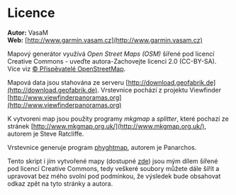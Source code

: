 # Licence
**Autor:** VasaM  
**Web:** [http://www.garmin.vasam.cz](http://www.garmin.vasam.cz)  


Mapový generátor využívá *Open Street Maps (OSM)* šířené pod licencí Creative Commons - uveďte autora-Zachovejte licenci 2.0 (CC-BY-SA). Více viz [© Přispěvatelé OpenStreetMap](https://www.openstreetmap.org/copyright).

Mapová data jsou stahována ze serveru [http://download.geofabrik.de](http://download.geofabrik.de).
Vrstevnice pochází z projektu Viewfinder [http://www.viewfinderpanoramas.org](http://www.viewfinderpanoramas.org)

K vytvoreni map jsou použity programy *mkgmap* a *splitter*, které pochazí ze stránek [http://www.mkgmap.org.uk/](http://www.mkgmap.org.uk/), autorem je Steve Ratcliffe.

Vrstevnice generuje program [phyghtmap](http://katze.tfiu.de/projects/phyghtmap), autorem je Panarchos.

Tento skript i jím vytvořené mapy (dostupné [zde](http://www.garmin.vasam.cz)) jsou mým dílem šířené pod licencí Creative Commons, tedy veškeré soubory můžete dále šířít a upravovat bez mého svolní pod podmínkou, že výsledek bude obsahovat odkaz zpět na tyto stránky a autora.